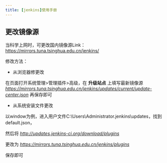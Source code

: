 ```yaml
---
title: [jenkins]使用手册
---
```


## 更改镜像源

当科学上网时，可更改国内镜像源Link：https://mirrors.tuna.tsinghua.edu.cn/jenkins/

修改方法：

- 从浏览器修更改

在页面打开系统管理>管理插件>高级，在 **升级站点** 上填写最新镜像源 *https://mirrors.tuna.tsinghua.edu.cn/jenkins/updates/current/update-center.json* 再保存即可

- 从系统安装文件更改

以window为例，进入用户文件C:\Users\Administrator\.jenkins\updates，找到default.json，

然后将 *http://updates.jenkins-ci.org/download/plugins* 

更改为 *https://mirrors.tuna.tsinghua.edu.cn/jenkins/plugins*

保存即可

